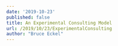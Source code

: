```yaml
---
date: '2019-10-23'
published: false
title: An Experimental Consulting Model
url: /2019/10/23/ExperimentalConsulting
author: "Bruce Eckel"
---
```


